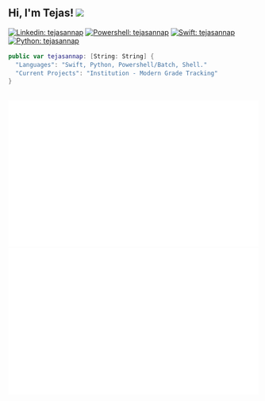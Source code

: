 <h2> Hi, I'm Tejas! <img src="https://media.giphy.com/media/v1.Y2lkPTc5MGI3NjExNGE2OGUzYmZhN2E4NzlhODg2NDI3MWYyOTgyYjdjMDZiZTI1ZWFhNyZlcD12MV9pbnRlcm5hbF9naWZzX2dpZklkJmN0PXM/10fFq51F1Z2mlO/giphy.gif" width="50"></h2>

[![Linkedin: tejasannap](https://img.shields.io/badge/-tejasannap-blue?style=for-the-badge&logo=Linkedin&logoColor=white&link=https://www.linkedin.com/in/tejas-annapareddy-10628b268/)](https://www.linkedin.com/in/tejas-annapareddy-10628b268)
[![Powershell: tejasannap](https://img.shields.io/badge/powershell-012456.svg?style=for-the-badge&logo=powershell&logoColor=012456&labelColor=ffffff&link=https://github.com/tejasannap)](https://github.com/tejasannap)
[![Swift: tejasannap](https://img.shields.io/badge/swift-f05138.svg?style=for-the-badge&logo=swift&logoColor=f05138&labelColor=ffffff&link=https://github.com/tejasannap)](https://github.com/tejasannap)
[![Python: tejasannap](https://img.shields.io/badge/python-ffd343.svg?style=for-the-badge&logo=python&logoColor=ffd343&labelColor=ffffff&link=https://github.com/tejasannap)](https://github.com/tejasannap)

```swift
public var tejasannap: [String: String] {
  "Languages": "Swift, Python, Powershell/Batch, Shell."
  "Current Projects": "Institution - Modern Grade Tracking"
}
        
```
![](https://raw.githubusercontent.com/tejasannap/gh-stats/master/generated/overview.svg#gh-dark-mode-only)
![](https://raw.githubusercontent.com/tejasannap/gh-stats/master/generated/languages.svg#gh-dark-mode-only)

